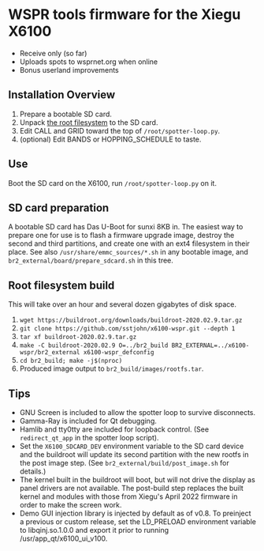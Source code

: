 # WSPR tools firmware for the Xiegu X6100

* Receive only (so far)
* Uploads spots to wsprnet.org when online
* Bonus userland improvements

## Installation Overview

1. Prepare a bootable SD card.
2. Unpack [the root filesystem](https://github.com/sstjohn/x6100-wspr/releases/download/v0.7.1/rootfs-v0.7.1.tar.xz) to the SD card.
2. Edit CALL and GRID toward the top of `/root/spotter-loop.py`.
3. (optional) Edit BANDS or HOPPING\_SCHEDULE to taste.

## Use

Boot the SD card on the X6100, run `/root/spotter-loop.py` on it.

## SD card preparation

A bootable SD card has Das U-Boot for sunxi 8KB in. The easiest way to 
prepare one for use is to flash a firmware upgrade image, destroy the second 
and third partitions, and create one with an ext4 filesystem in their place. 
See also `/usr/share/emmc_sources/*.sh` in any bootable image, and
`br2_external/board/prepare_sdcard.sh` in this tree.

## Root filesystem build

This will take over an hour and several dozen gigabytes of disk space.

1. `wget https://buildroot.org/downloads/buildroot-2020.02.9.tar.gz`
2. `git clone https://github.com/sstjohn/x6100-wspr.git --depth 1`
3. `tar xf buildroot-2020.02.9.tar.gz`
4. `make -C buildroot-2020.02.9 O=../br2_build BR2_EXTERNAL=../x6100-wspr/br2_external x6100-wspr_defconfig`
5. `cd br2_build; make -j$(nproc)`
6.  Produced image output to `br2_build/images/rootfs.tar`.

## Tips

* GNU Screen is included to allow the spotter loop to survive disconnects.
* Gamma-Ray is included for Qt debugging.
* Hamlib and tty0tty are included for loopback control. (See `redirect_qt_app` 
  in the spotter loop script).
* Set the `X6100_SDCARD_DEV` environment variable to the SD card device and
  the buildroot will update its second partition with the new rootfs in the 
  post image step. (See `br2_external/build/post_image.sh` for details.)
* The kernel built in the buildroot will boot, but will not drive the display
  as panel drivers are not available. The post-build step replaces the built
  kernel and modules with those from Xiegu's April 2022 firmware in order to 
  make the screen work.
* Demo GUI injection library is injected by default as of v0.8. To preinject
  a previous or custom release, set the LD_PRELOAD environment variable to 
  libqinj.so.1.0.0 and export it prior to running /usr/app_qt/x6100_ui_v100.
